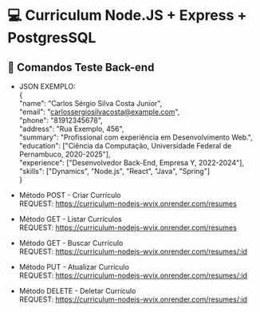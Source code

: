 # :computer: Curriculum Node.JS + Express + PostgresSQL

## :scroll: Comandos Teste Back-end

- JSON EXEMPLO:  
  {  
    "name": "Carlos Sérgio Silva Costa Junior",  
    "email": "[carlossergiosilvacosta@example.com](mailto:carlossergiosilvacosta@example.com)",  
    "phone": "81912345678",  
    "address": "Rua Exemplo, 456",  
    "summary": "Profissional com experiência em Desenvolvimento Web.",  
    "education": ["Ciência da Computação, Universidade Federal de Pernambuco, 2020-2025"],  
    "experience": ["Desenvolvedor Back-End, Empresa Y, 2022-2024"],  
    "skills": ["Dynamics", "Node.js", "React", "Java", "Spring"]  
  }

- Método POST - Criar Currículo  
  REQUEST: <https://curriculum-nodejs-wvix.onrender.com/resumes>

- Método GET - Listar Currículos  
  REQUEST: <https://curriculum-nodejs-wvix.onrender.com/resumes>

- Método GET - Buscar Currículo  
  REQUEST: <https://curriculum-nodejs-wvix.onrender.com/resumes/:id>

- Método PUT - Atualizar Currículo  
  REQUEST: <https://curriculum-nodejs-wvix.onrender.com/resumes/:id>

- Método DELETE - Deletar Currículo  
  REQUEST: <https://curriculum-nodejs-wvix.onrender.com/resumes/:id>
